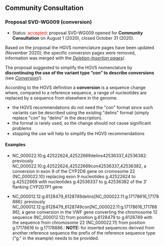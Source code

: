 ## Community Consultation

### Proposal SVD-WG009 (conversion)

* Status: <font color="red">accepted</font>: proposal SVD-WG009 opened for **Community Consultation** on August 1 (2020), closed October 31 (2020). 

Based on the proposal the HGVS nomenclature pages have been updated (November 2020); the specific conversion pages were removed, information was merged with the [_Deletion-Insertion pages_](../recommendations/DNA/delins/)/.

The proposal suggested to simplify the HGVS nomenclature by **discontinuing the use of the variant type “con” to describe conversions** (see [<i>Conversion</i>](../recommendations/DNA/conversion/)/).

According to the HGVS definition a **conversion** is a sequence change where, compared to a reference sequence, a range of nucleotides are replaced by a sequence from elsewhere in the genome.

* the HGVS recommendations do not need the "con" format since such variants can be described using the existing "delins" format (simply replace "con" by "delins" in the description).
* the format is rarely used, so the change should not cause significant problems
* stopping the use will help to simplify the HGVS recommendations

#### Examples

* NC\_000022.10:g.42522624\_42522669delins42536337\_42536382: previously NC\_000022.10:g.42522624\_42522669con42536337\_42536382, a conversion in exon 9 of the CYP2D6 gene on cromosome 22 (NC\_000022.10) replacing exon 9 nucleotides g.42522624 to g.42522669 with nucleotides g.42536337 to g.42536382 of the 3’ flanking CYP2D7P1 gene

* NC\_000012.12:g.6128479\_6128749delins[NC\_000022.11:g.17178616\_17178886]: previously NC\_000012.12:g.6128479\_6128749con[NC\_000022.11:g.17178616\_17178886], a gene conversion in the VWF gene converting the chromosome 12 sequence (NC\_000012.12) from position g.6128479 to g.6128749 with the sequence from chromosome 22 (NC\_000022.11) from position g.17178616 to g.17178886.: **NOTE:** for inserted sequences derived from another reference sequence the prefix of the reference sequence type ("g." in the example) needs to be provided.